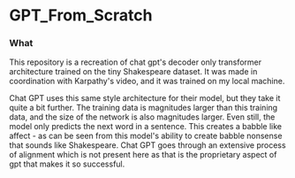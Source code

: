 # GPT_From_Scratch

### What
This repository is a recreation of chat gpt's decoder only transformer architecture trained on the tiny Shakespeare dataset. It was made in coordination with Karpathy's video, and it was trained on my local machine.

Chat GPT uses this same style architecture for their model, but they take it quite a bit further. The training data is magnitudes larger than this training data, and the size of the network is also magnitudes larger. Even still, the model only predicts the next word in a sentence. This creates a babble like affect - as can be seen from this model's ability to create babble nonsense that sounds like Shakespeare. Chat GPT goes through an extensive process of alignment which is not present here as that is the proprietary aspect of gpt that makes it so successful.  
